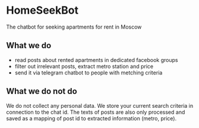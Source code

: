 # HomeSeekBot
The chatbot for seeking apartments for rent in Moscow

## What we do
- read posts about rented apartments in dedicated facebook groups
- filter out irrelevant posts, extract metro station and price
- send it via telegram chatbot to people with metching criteria

## What we do not do
We do not collect any personal data. We store your current search criteria in connection to the chat id. The texts of posts are also only processed and saved as a mapping of post id to extracted information (metro, price).
